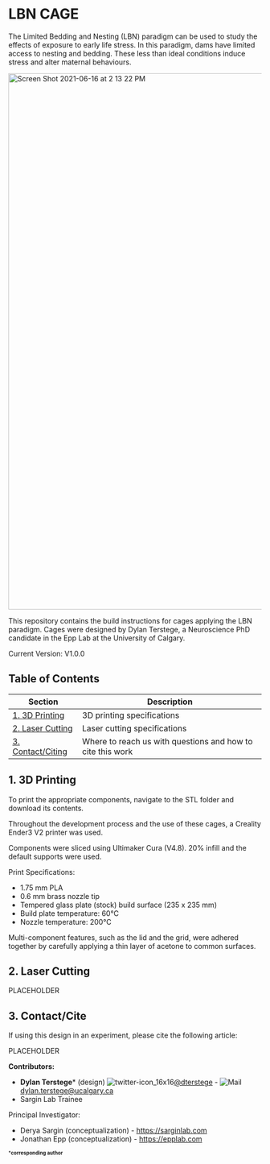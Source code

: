 LBN CAGE
========

The Limited Bedding and Nesting (LBN) paradigm can be used to study the effects of exposure to early life stress.  In this paradigm, dams have limited access to nesting and bedding.  These less than ideal conditions induce stress and alter maternal behaviours.

<img width="1065" alt="Screen Shot 2021-06-16 at 2 13 22 PM" src="https://user-images.githubusercontent.com/44174532/122286463-1ca26180-cead-11eb-9b0d-e1845f020743.png">

This repository contains the build instructions for cages applying the LBN paradigm.  Cages were designed by Dylan Terstege, a Neuroscience PhD candidate in the Epp Lab at the University of Calgary.

Current Version: V1.0.0

## Table of Contents

| Section  | Description | 
| ------------- | ------------- | 
| [1. 3D Printing](#print)   | 3D printing specifications  |
| [2. Laser Cutting](#cut)   | Laser cutting specifications  |
| [3. Contact/Citing](#contact)  | Where to reach us with questions and how to cite this work  |

<a name="print"/>

## 1. 3D Printing

To print the appropriate components, navigate to the STL folder and download its contents.

Throughout the development process and the use of these cages, a Creality Ender3 V2 printer was used.

Components were sliced using Ultimaker Cura (V4.8).  20% infill and the default supports were used.

Print Specifications:

- 1.75 mm PLA
- 0.6 mm brass nozzle tip
- Tempered glass plate (stock) build surface (235 x 235 mm)
- Build plate temperature: 60°C
- Nozzle temperature: 200°C

Multi-component features, such as the lid and the grid, were adhered together by carefully applying a thin layer of acetone to common surfaces.

<a name="cut"/>

## 2. Laser Cutting

PLACEHOLDER

<a name="contact"/>

## 3. Contact/Cite

If using this design in an experiment, please cite the following article:

PLACEHOLDER

**Contributors:**
- **Dylan Terstege*** (design) ![twitter-icon_16x16](https://user-images.githubusercontent.com/44174532/113163958-e3d3e400-91fd-11eb-8d79-17906d8d3f25.png)[@dterstege](https://twitter.com/dterstege) - ![Mail](https://user-images.githubusercontent.com/44174532/113164412-50e77980-91fe-11eb-9282-dd83852578ce.png) dylan.terstege@ucalgary.ca
- Sargin Lab Trainee

Principal Investigator:
- Derya Sargin (conceptualization) - https://sarginlab.com
- Jonathan Epp (conceptualization) - https://epplab.com

<sub><sup>***corresponding author**</sup></sub>

